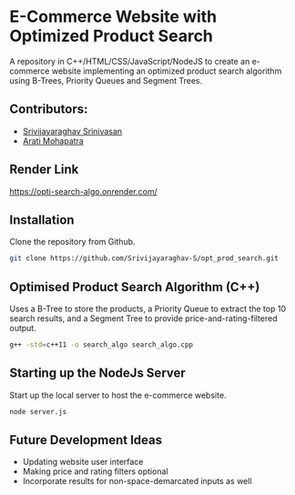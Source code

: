 # E-Commerce Website with Optimized Product Search
A repository in C++/HTML/CSS/JavaScript/NodeJS to create an e-commerce website implementing an optimized product search algorithm using B-Trees, Priority Queues and Segment Trees.

## Contributors:
- [Srivijayaraghav Srinivasan](https://github.com/Srivijayaraghav-S)
- [Arati Mohapatra](https://github.com/aratimo)
  
## Render Link
https://opti-search-algo.onrender.com/

## Installation
Clone the repository from Github.
```bash
git clone https://github.com/Srivijayaraghav-S/opt_prod_search.git
```
## Optimised Product Search Algorithm (C++)
Uses a B-Tree to store the products, a Priority Queue to extract the top 10 search results, and a Segment Tree to provide price-and-rating-filtered output.
```bash
g++ -std=c++11 -o search_algo search_algo.cpp
```
## Starting up the NodeJs Server
Start up the local server to host the e-commerce website.
```bash
node server.js
```
## Future Development Ideas
- Updating website user interface
- Making price and rating filters optional
- Incorporate results for non-space-demarcated inputs as well
